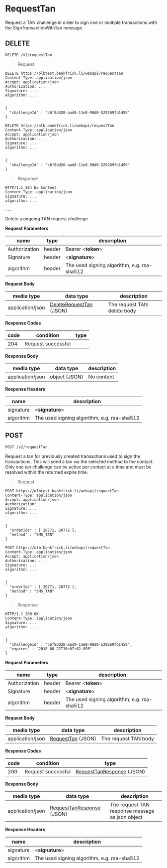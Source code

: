 # RequestTan

Request a TAN challenge in order to sign one or multiple transactions with the SignTransactionWithTan message.

## DELETE

`DELETE /v2/requestTan`

> Request

```shell--sandbox
DELETE https://olbtest.bankfrick.li/webapi/requestTan
Content-Type: application/json
Accept: application/json
Authorization: ...
Signature: ...
algorithm: ...

                
{
  "challengeId" : "c6f8dd20-aad0-11e8-98d0-529269fb1459"
}
```

```shell--production
DELETE https://olb.bankfrick.li/webapi/requestTan
Content-Type: application/json
Accept: application/json
Authorization: ...
Signature: ...
algorithm: ...

                
{
  "challengeId" : "c6f8dd20-aad0-11e8-98d0-529269fb1459"
}
```

> Response

```shell
HTTP/1.1 204 No Content
Content-Type: application/json
Signature: ...
algorithm: ...
      
...
```

Delete a ongoing TAN request challenge.

**Request Parameters**

| name | type | description |
| ---- | ---- | ----------- |
| Authorization | header | Bearer \<**token**\> |
| Signature | header | \<**signature**\> |
| algorithm | header | The used signing algorithm, e.g. rsa-sha512 |

**Request Body**

| media type | data type | description |
| ---------- | --------- | ----------- |
| application/json | [DeleteRequestTan](#data-types-deleterequesttan) (JSON) | The request TAN delete body |

**Response Codes**

| code | condition | type |
| ---- | --------- | ---- |
| 204 | Request successful

**Response Body**

| media type | data type | description |
| ---------- | --------- | ----------- |
| application/json | object (JSON) | No content |

**Response Headers**

| name | description |
| ---- | ----------- |
| signature | \<**signature**\> |
| algorithm | The used signing algorithm, e.g. rsa-sha512 |

## POST

`POST /v2/requestTan`

Request a tan for previously created transactions used to sign the transactions. This will send a tan via the selected method to the contact. Only one tan challenge can be active per contact at a time and must be resolved within the returned expire time.

> Request

```shell--sandbox
POST https://olbtest.bankfrick.li/webapi/requestTan
Content-Type: application/json
Accept: application/json
Authorization: ...
Signature: ...
algorithm: ...

                
{
  "orderIds" : [ 20771, 20772 ],
  "method" : "SMS_TAN"
}
```

```shell--production
POST https://olb.bankfrick.li/webapi/requestTan
Content-Type: application/json
Accept: application/json
Authorization: ...
Signature: ...
algorithm: ...

                
{
  "orderIds" : [ 20771, 20772 ],
  "method" : "SMS_TAN"
}
```

> Response

```shell
HTTP/1.1 200 OK
Content-Type: application/json
Signature: ...
algorithm: ...

                
{
  "challengeId" : "c6f8dd20-aad0-11e8-98d0-529269fb1459",
  "expires" : "2018-08-22T10:07:02.895"
}
```

**Request Parameters**

| name | type | description |
| ---- | ---- | ----------- |
| Authorization | header | Bearer \<**token**\> |
| Signature | header | \<**signature**\> |
| algorithm | header | The used signing algorithm, e.g. rsa-sha512 |

**Request Body**

| media type | data type | description |
| ---------- | --------- | ----------- |
| application/json | [RequestTan](#data-types-requesttan) (JSON) | The request TAN body |

**Response Codes**

| code | condition | type |
| ---- | --------- | ---- |
| 200 | Request successful | [RequestTanResponse](#data-types-requesttanresponse) (JSON) |

**Response Body**

| media type | data type | description |
| ---------- | --------- | ----------- |
| application/json | [RequestTanResponse](#data-types-requesttanresponse) (JSON) | The request TAN response message as json object |

**Response Headers**

| name | description |
| ---- | ----------- |
| signature | \<**signature**\> |
| algorithm | The used signing algorithm, e.g. rsa-sha512 |